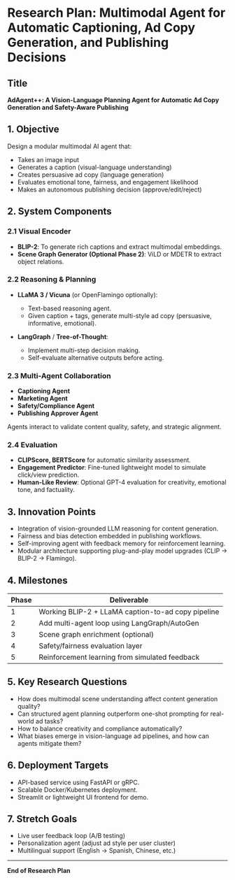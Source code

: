 # Research Plan: Multimodal Agent for Automatic Captioning, Ad Copy Generation, and Publishing Decisions

## Title
**AdAgent++: A Vision-Language Planning Agent for Automatic Ad Copy Generation and Safety-Aware Publishing**

## 1. Objective
Design a modular multimodal AI agent that:
- Takes an image input
- Generates a caption (visual-language understanding)
- Creates persuasive ad copy (language generation)
- Evaluates emotional tone, fairness, and engagement likelihood
- Makes an autonomous publishing decision (approve/edit/reject)


## 2. System Components

### 2.1 Visual Encoder
- **BLIP-2**: To generate rich captions and extract multimodal embeddings.
- **Scene Graph Generator (Optional Phase 2)**: ViLD or MDETR to extract object relations.

### 2.2 Reasoning & Planning
- **LLaMA 3 / Vicuna** (or OpenFlamingo optionally):
  - Text-based reasoning agent.
  - Given caption + tags, generate multi-style ad copy (persuasive, informative, emotional).

- **LangGraph** / **Tree-of-Thought**:
  - Implement multi-step decision making.
  - Self-evaluate alternative outputs before acting.

### 2.3 Multi-Agent Collaboration
- **Captioning Agent**
- **Marketing Agent**
- **Safety/Compliance Agent**
- **Publishing Approver Agent**

Agents interact to validate content quality, safety, and strategic alignment.


### 2.4 Evaluation
- **CLIPScore, BERTScore** for automatic similarity assessment.
- **Engagement Predictor**: Fine-tuned lightweight model to simulate click/view prediction.
- **Human-Like Review**: Optional GPT-4 evaluation for creativity, emotional tone, and factuality.


## 3. Innovation Points
- Integration of vision-grounded LLM reasoning for content generation.
- Fairness and bias detection embedded in publishing workflows.
- Self-improving agent with feedback memory for reinforcement learning.
- Modular architecture supporting plug-and-play model upgrades (CLIP -> BLIP-2 -> Flamingo).


## 4. Milestones
| Phase | Deliverable |
|------|-------------|
| 1 | Working BLIP-2 + LLaMA caption-to-ad copy pipeline |
| 2 | Add multi-agent loop using LangGraph/AutoGen |
| 3 | Scene graph enrichment (optional) |
| 4 | Safety/fairness evaluation layer |
| 5 | Reinforcement learning from simulated feedback |


## 5. Key Research Questions
- How does multimodal scene understanding affect content generation quality?
- Can structured agent planning outperform one-shot prompting for real-world ad tasks?
- How to balance creativity and compliance automatically?
- What biases emerge in vision-language ad pipelines, and how can agents mitigate them?


## 6. Deployment Targets
- API-based service using FastAPI or gRPC.
- Scalable Docker/Kubernetes deployment.
- Streamlit or lightweight UI frontend for demo.


## 7. Stretch Goals
- Live user feedback loop (A/B testing)
- Personalization agent (adjust ad style per user cluster)
- Multilingual support (English -> Spanish, Chinese, etc.)

---

**End of Research Plan**

